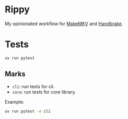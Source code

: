 # Rippy

My opinionated workflow for [MakeMKV] and [Handbrake].

# Tests

``` sh 
uv run pytest
```

## Marks

- `cli`: run tests for cli.
- `core`: run tests for core library.

Example:

``` sh 
uv run pytest -m cli
```

[Handbrake]:https://handbrake.fr/
[MakeMKV]:https://www.makemkv.com/
